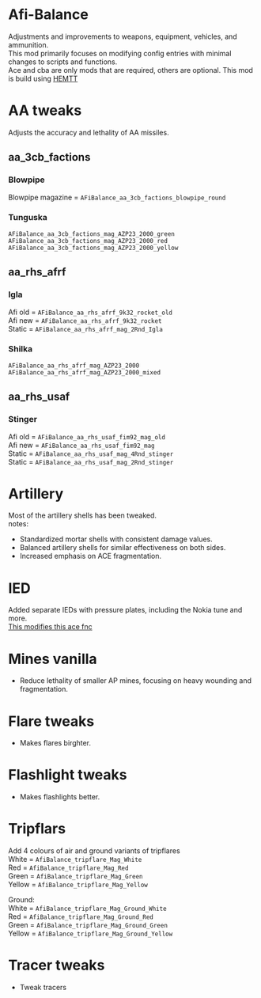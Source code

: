 # Afi-Balance

Adjustments and improvements to weapons, equipment, vehicles, and ammunition.  
This mod primarily focuses on modifying config entries with minimal changes to scripts and functions.  
Ace and cba are only mods that are required, others are optional.
This mod is build using [HEMTT](https://github.com/BrettMayson/HEMTT)

# AA tweaks  
Adjusts the accuracy and lethality of AA missiles.

## aa_3cb_factions
### Blowpipe
Blowpipe magazine = `AFiBalance_aa_3cb_factions_blowpipe_round`

### Tunguska
`AFiBalance_aa_3cb_factions_mag_AZP23_2000_green`
`AFiBalance_aa_3cb_factions_mag_AZP23_2000_red`
`AFiBalance_aa_3cb_factions_mag_AZP23_2000_yellow`


## aa_rhs_afrf
### Igla
Afi old = `AFiBalance_aa_rhs_afrf_9k32_rocket_old`  
Afi new = `AFiBalance_aa_rhs_afrf_9k32_rocket`  
Static = `AFiBalance_aa_rhs_afrf_mag_2Rnd_Igla`  
### Shilka
`AFiBalance_aa_rhs_afrf_mag_AZP23_2000`
`AFiBalance_aa_rhs_afrf_mag_AZP23_2000_mixed`

## aa_rhs_usaf
### Stinger
Afi old = `AFiBalance_aa_rhs_usaf_fim92_mag_old`  
Afi new = `AFiBalance_aa_rhs_usaf_fim92_mag`  
Static = `AFiBalance_aa_rhs_usaf_mag_4Rnd_stinger`  
Static = `AFiBalance_aa_rhs_usaf_mag_2Rnd_stinger`  


# Artillery
Most of the artillery shells has been tweaked.  
notes:
- Standardized mortar shells with consistent damage values.
- Balanced artillery shells for similar effectiveness on both sides.
- Increased emphasis on ACE fragmentation.


# IED  
Added separate IEDs with pressure plates, including the Nokia tune and more.  
[This modifies this ace fnc](https://github.com/acemod/ACE3/blob/7bb0d1c05227be74f42ae5d96914e1a6760e6f56/addons/explosives/functions/fnc_dialPhone.sqf)

# Mines vanilla
- Reduce lethality of smaller AP mines, focusing on heavy wounding and fragmentation.


# Flare tweaks
- Makes flares birghter.

# Flashlight tweaks
- Makes flashlights better.

# Tripflars
Add 4 colours of air and ground variants of tripflares  
White = `AfiBalance_tripflare_Mag_White`  
Red = `AfiBalance_tripflare_Mag_Red`  
Green = `AfiBalance_tripflare_Mag_Green`  
Yellow = `AfiBalance_tripflare_Mag_Yellow`  

Ground:  
White = `AfiBalance_tripflare_Mag_Ground_White`  
Red = `AfiBalance_tripflare_Mag_Ground_Red`  
Green = `AfiBalance_tripflare_Mag_Ground_Green`  
Yellow = `AfiBalance_tripflare_Mag_Ground_Yellow`  

# Tracer tweaks
- Tweak tracers

